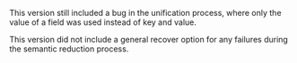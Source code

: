 This version still included a bug in the unification process, where only the value of a field was used instead of key
and value.

This version did not include a general recover option for any failures during the semantic reduction process.
